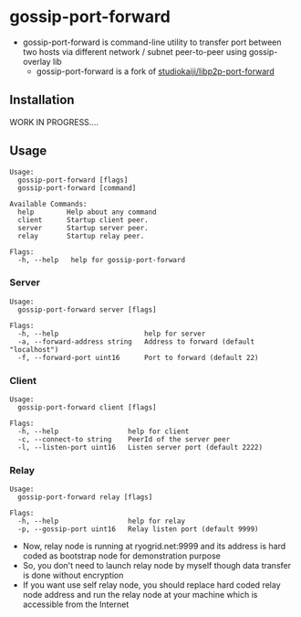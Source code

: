 # gossip-port-forward

- gossip-port-forward is command-line utility to transfer port between two hosts via different network / subnet peer-to-peer using gossip-overlay lib
  - gossip-port-forward is a fork of [studiokaiji/libp2p-port-forward](https://github.com/studiokaiji/libp2p-port-forward)

## Installation

WORK IN PROGRESS....

## Usage

```
Usage:
  gossip-port-forward [flags]
  gossip-port-forward [command]

Available Commands:
  help        Help about any command
  client      Startup client peer.  
  server      Startup server peer.
  relay       Startup relay peer.

Flags:
  -h, --help   help for gossip-port-forward
```

### Server

```
Usage:
  gossip-port-forward server [flags]

Flags:
  -h, --help                     help for server
  -a, --forward-address string   Address to forward (default "localhost")
  -f, --forward-port uint16      Port to forward (default 22)
```

### Client

```
Usage:
  gossip-port-forward client [flags]

Flags:
  -h, --help                 help for client
  -c, --connect-to string    PeerId of the server peer
  -l, --listen-port uint16   Listen server port (default 2222)
```

### Relay

```
Usage:
  gossip-port-forward relay [flags]

Flags:
  -h, --help                 help for relay
  -p, --gossip-port uint16   Relay listen port (default 9999)
```
- Now, relay node is running at ryogrid.net:9999 and its address is hard coded as bootstrap node for demonstration purpose
- So, you don't need to launch relay node by myself though data transfer is done without encryption
- If you want use self relay node, you should replace hard coded relay node address and run the relay node at your machine which is accessible from the Internet
